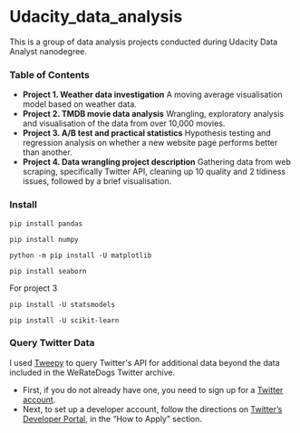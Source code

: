 # Udacity_data_analysis
This is a group of data analysis projects conducted during Udacity Data Analyst nanodegree.

### Table of Contents
- **Project 1. Weather data investigation**
A moving average visualisation model based on weather data.
- **Project 2. TMDB movie data analysis**
Wrangling, exploratory analysis and visualisation of the data from over 10,000 movies.
- **Project 3. A/B test and practical statistics**
Hypothesis testing and regression analysis on whether a new website page performs better than another.
- **Project 4. Data wrangling project description**
Gathering data from web scraping, specifically Twitter API, cleaning up 10 quality and 2 tidiness issues, followed by a brief visualisation.

### Install
```
pip install pandas
```
```
pip install numpy
```
```
python -m pip install -U matplotlib
```
```
pip install seaborn
```
For project 3
```
pip install -U statsmodels
```
```
pip install -U scikit-learn
```
### Query Twitter Data
I used [Tweepy](https://www.tweepy.org/) to query Twitter's API for additional data beyond the data included in the WeRateDogs Twitter archive.
- First, if you do not already have one, you need to sign up for a [Twitter account](https://help.twitter.com/en/create-twitter-account).
- Next, to set up a developer account, follow the directions on [Twitter’s Developer Portal](https://developer.twitter.com/en/docs/basics/developer-portal/overview), in the “How to Apply” section.
